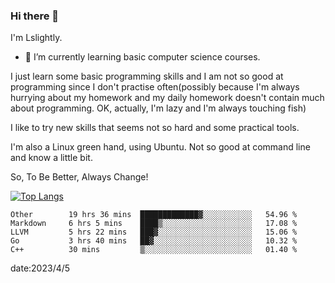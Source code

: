 ### Hi there 👋

I'm Lslightly.

- 🌱 I’m currently learning basic computer science courses.

I just learn some basic programming skills and I am not so good at programming since I don't practise often(possibly because I'm always hurrying about my homework and my daily homework doesn't contain much about programming. OK, actually, I'm lazy and I'm always touching fish)

I like to try new skills that seems not so hard and some practical tools.

I'm also a Linux green hand, using Ubuntu. Not so good at command line and know a little bit.

So, To Be Better, Always Change!

[![Top Langs](https://github-readme-stats.vercel.app/api/top-langs/?username=Lslightly&layout=compact)](https://github.com/anuraghazra/github-readme-stats)

<!--START_SECTION:waka-->

```text
Other        19 hrs 36 mins  █████████████▓░░░░░░░░░░░   54.96 %
Markdown     6 hrs 5 mins    ████▒░░░░░░░░░░░░░░░░░░░░   17.08 %
LLVM         5 hrs 22 mins   ███▓░░░░░░░░░░░░░░░░░░░░░   15.06 %
Go           3 hrs 40 mins   ██▓░░░░░░░░░░░░░░░░░░░░░░   10.32 %
C++          30 mins         ▒░░░░░░░░░░░░░░░░░░░░░░░░   01.40 %
```

<!--END_SECTION:waka-->

date:2023/4/5

